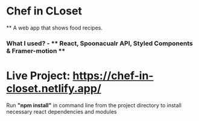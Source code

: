 # Chef in CLoset
** A web app that shows food recipes.

### What I used?  - ** React, Spoonacualr API, Styled Components & Framer-motion **

# Live Project:  https://chef-in-closet.netlify.app/


Run **"npm install"** in command line from the project directory to install necessary react dependencies and modules
